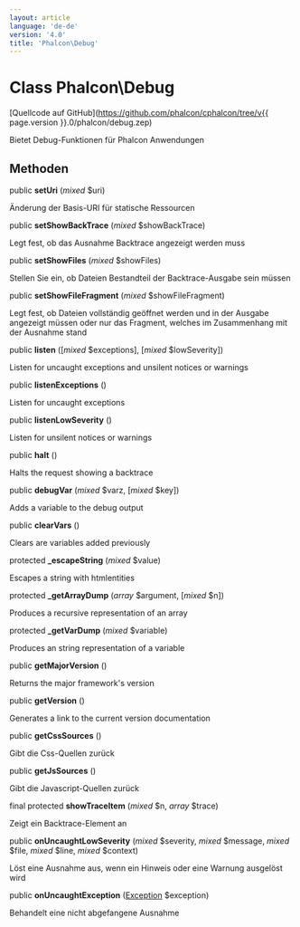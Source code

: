 ```yaml
---
layout: article
language: 'de-de'
version: '4.0'
title: 'Phalcon\Debug'
---
```

# Class **Phalcon\Debug**

[Quellcode auf GitHub](https://github.com/phalcon/cphalcon/tree/v{{ page.version }}.0/phalcon/debug.zep)

Bietet Debug-Funktionen für Phalcon Anwendungen

## Methoden

public **setUri** (*mixed* $uri)

Änderung der Basis-URI für statische Ressourcen

public **setShowBackTrace** (*mixed* $showBackTrace)

Legt fest, ob das Ausnahme Backtrace angezeigt werden muss

public **setShowFiles** (*mixed* $showFiles)

Stellen Sie ein, ob Dateien Bestandteil der Backtrace-Ausgabe sein müssen

public **setShowFileFragment** (*mixed* $showFileFragment)

Legt fest, ob Dateien vollständig geöffnet werden und in der Ausgabe angezeigt müssen oder nur das Fragment, welches im Zusammenhang mit der Ausnahme stand

public **listen** ([*mixed* $exceptions], [*mixed* $lowSeverity])

Listen for uncaught exceptions and unsilent notices or warnings

public **listenExceptions** ()

Listen for uncaught exceptions

public **listenLowSeverity** ()

Listen for unsilent notices or warnings

public **halt** ()

Halts the request showing a backtrace

public **debugVar** (*mixed* $varz, [*mixed* $key])

Adds a variable to the debug output

public **clearVars** ()

Clears are variables added previously

protected **_escapeString** (*mixed* $value)

Escapes a string with htmlentities

protected **_getArrayDump** (*array* $argument, [*mixed* $n])

Produces a recursive representation of an array

protected **_getVarDump** (*mixed* $variable)

Produces an string representation of a variable

public **getMajorVersion** ()

Returns the major framework's version

public **getVersion** ()

Generates a link to the current version documentation

public **getCssSources** ()

Gibt die Css-Quellen zurück

public **getJsSources** ()

Gibt die Javascript-Quellen zurück

final protected **showTraceItem** (*mixed* $n, *array* $trace)

Zeigt ein Backtrace-Element an

public **onUncaughtLowSeverity** (*mixed* $severity, *mixed* $message, *mixed* $file, *mixed* $line, *mixed* $context)

Löst eine Ausnahme aus, wenn ein Hinweis oder eine Warnung ausgelöst wird

public **onUncaughtException** ([Exception](https://php.net/manual/en/class.exception.php) $exception)

Behandelt eine nicht abgefangene Ausnahme